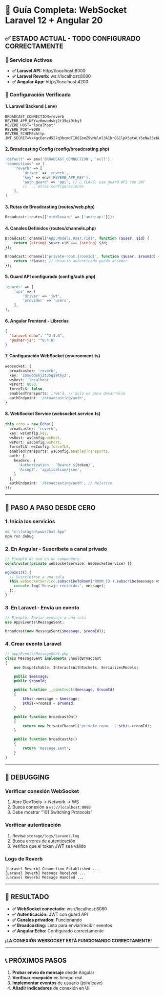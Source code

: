 # 🚀 Guía Completa: WebSocket Laravel 12 + Angular 20

## ✅ **ESTADO ACTUAL - TODO CONFIGURADO CORRECTAMENTE**

### 🎯 **Servicios Activos**
- **✅ Laravel API:** http://localhost:8000
- **✅ Laravel Reverb:** ws://localhost:8080  
- **✅ Angular App:** http://localhost:4200

### 🔧 **Configuración Verificada**

#### **1. Laravel Backend (.env)**
```env
BROADCAST_CONNECTION=reverb
REVERB_APP_KEY=z0mwodskj2t35qi9thy3
REVERB_HOST="localhost"
REVERB_PORT=8080
REVERB_SCHEME=http
JWT_SECRET=Vx4gcEenvd527q3bcmdTI86ZomZ5vMelml3A1brGS1lpX5atALY5eNw33z6Wf4TO
```

#### **2. Broadcasting Config (config/broadcasting.php)**
```php
'default' => env('BROADCAST_CONNECTION', 'null'),
'connections' => [
    'reverb' => [
        'driver' => 'reverb',
        'key' => env('REVERB_APP_KEY'),
        'auth_guard' => 'api', // 🔑 CLAVE: usa guard API con JWT
        // ... otras configuraciones
    ],
]
```

#### **3. Rutas de Broadcasting (routes/web.php)**
```php
Broadcast::routes(['middleware' => ['auth:api']]);
```

#### **4. Canales Definidos (routes/channels.php)**
```php
Broadcast::channel('App.Models.User.{id}', function ($user, $id) {
    return (string) $user->id === (string) $id;
});

Broadcast::channel('private-room.{roomId}', function ($user, $roomId) {
    return !!$user; // Usuario autenticado puede acceder
});
```

#### **5. Guard API configurado (config/auth.php)**
```php
'guards' => [
    'api' => [
        'driver' => 'jwt',
        'provider' => 'users',
    ],
],
```

#### **6. Angular Frontend - Librerías**
```json
{
  "laravel-echo": "^2.1.6",
  "pusher-js": "^8.4.0"
}
```

#### **7. Configuración WebSocket (environment.ts)**
```typescript
websocket: {
  broadcaster: 'reverb',
  key: 'z0mwodskj2t35qi9thy3',
  wsHost: 'localhost',
  wsPort: 8080,
  forceTLS: false,
  enabledTransports: ['ws'], // Solo ws para desarrollo
  authEndpoint: '/broadcasting/auth',
}
```

#### **8. WebSocket Service (websocket.service.ts)**
```typescript
this.echo = new Echo({
  broadcaster: 'reverb',
  key: wsConfig.key,
  wsHost: wsConfig.wsHost,
  wsPort: wsConfig.wsPort,
  forceTLS: wsConfig.forceTLS,
  enabledTransports: wsConfig.enabledTransports,
  auth: {
    headers: {
      'Authorization': `Bearer ${token}`,
      'Accept': 'application/json',
    }
  },
  authEndpoint: '/broadcasting/auth', // Relativo
});
```

---

## 🎯 **PASO A PASO DESDE CERO**

### **1. Inicia los servicios**
```bash
cd "c:\laragon\www\Chat App"
npm run debug
```

### **2. En Angular - Suscríbete a canal privado**
```typescript
// Ejemplo de uso en un componente
constructor(private websocketService: WebSocketService) {}

ngOnInit() {
  // Suscribirse a una sala
  this.websocketService.subscribeToRoom('ROOM_ID').subscribe(message => {
    console.log('Mensaje recibido:', message);
  });
}
```

### **3. En Laravel - Envía un evento**
```php
// Ejemplo: Enviar mensaje a una sala
use App\Events\MessageSent;

broadcast(new MessageSent($message, $roomId));
```

### **4. Crear evento Laravel**
```php
// app/Events/MessageSent.php
class MessageSent implements ShouldBroadcast
{
    use Dispatchable, InteractsWithSockets, SerializesModels;

    public $message;
    public $roomId;

    public function __construct($message, $roomId)
    {
        $this->message = $message;
        $this->roomId = $roomId;
    }

    public function broadcastOn()
    {
        return new PrivateChannel('private-room.' . $this->roomId);
    }

    public function broadcastAs()
    {
        return 'message.sent';
    }
}
```

---

## 🐛 **DEBUGGING**

### **Verificar conexión WebSocket**
1. Abre DevTools → Network → WS
2. Busca conexión a `ws://localhost:8080`
3. Debe mostrar "101 Switching Protocols"

### **Verificar autenticación**
1. Revisa `storage/logs/laravel.log`
2. Busca errores de autenticación
3. Verifica que el token JWT sea válido

### **Logs de Reverb**
```
[Laravel Reverb] Connection Established ...
[Laravel Reverb] Message Received ...
[Laravel Reverb] Message Handled ...
```

---

## 🎉 **RESULTADO**

- **✅ WebSocket conectado:** ws://localhost:8080
- **✅ Autenticación:** JWT con guard API
- **✅ Canales privados:** Funcionando
- **✅ Broadcasting:** Listo para enviar/recibir eventos
- **✅ Angular Echo:** Configurado correctamente

**¡LA CONEXIÓN WEBSOCKET ESTÁ FUNCIONANDO CORRECTAMENTE!**

---

## 📞 **PRÓXIMOS PASOS**

1. **Probar envío de mensaje** desde Angular
2. **Verificar recepción** en tiempo real
3. **Implementar eventos** de usuario (join/leave)
4. **Añadir indicadores** de conexión en UI
